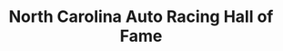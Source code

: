 ---
layout: repo
title: "North Carolina Auto Racing Hall of Fame"
id: 5244
permalink: repos/5244/
---